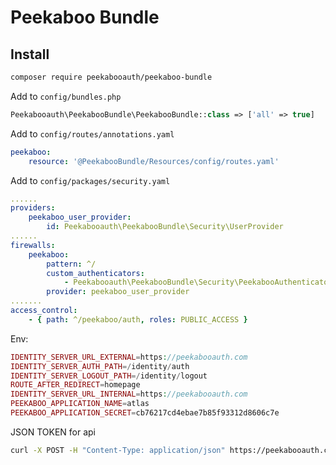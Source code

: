Peekaboo Bundle
===================

## Install

```bash
composer require peekabooauth/peekaboo-bundle
```

Add to `config/bundles.php`

```php
Peekabooauth\PeekabooBundle\PeekabooBundle::class => ['all' => true]
```

Add to `config/routes/annotations.yaml`

```yaml
peekaboo:
    resource: '@PeekabooBundle/Resources/config/routes.yaml'
```

Add to `config/packages/security.yaml`

```yaml
......
providers:
    peekaboo_user_provider:
        id: Peekabooauth\PeekabooBundle\Security\UserProvider
......
firewalls:
    peekaboo:
        pattern: ^/
        custom_authenticators:
            - Peekabooauth\PeekabooBundle\Security\PeekabooAuthenticator
        provider: peekaboo_user_provider
.......
access_control:
    - { path: ^/peekaboo/auth, roles: PUBLIC_ACCESS }
```

Env:
```php
IDENTITY_SERVER_URL_EXTERNAL=https://peekabooauth.com
IDENTITY_SERVER_AUTH_PATH=/identity/auth
IDENTITY_SERVER_LOGOUT_PATH=/identity/logout
ROUTE_AFTER_REDIRECT=homepage
IDENTITY_SERVER_URL_INTERNAL=https://peekabooauth.com
PEEKABOO_APPLICATION_NAME=atlas
PEEKABOO_APPLICATION_SECRET=cb76217cd4ebae7b85f93312d8606c7e
```

JSON TOKEN for api
```bash
curl -X POST -H "Content-Type: application/json" https://peekabooauth.com/api/login_check -d '{"username":"andriy@loc.loc","password":"123456"}'
```
